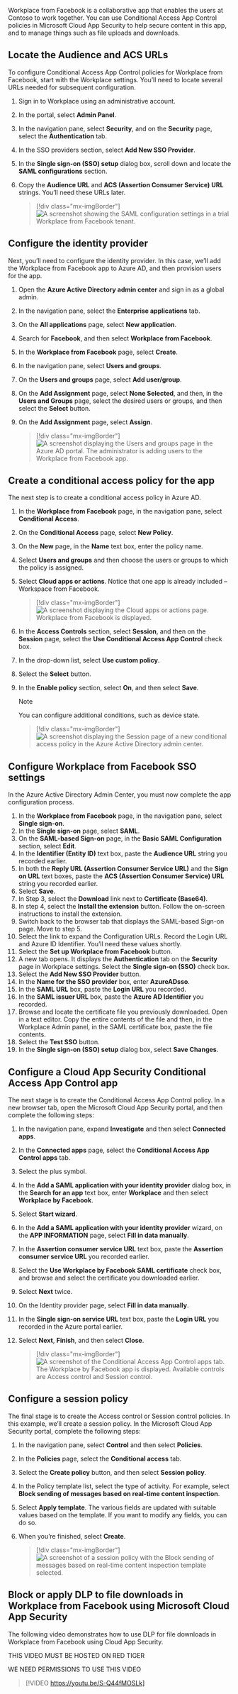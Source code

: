 Workplace from Facebook is a collaborative app that enables the users at Contoso to work together. You can use Conditional Access App Control policies in Microsoft Cloud App Security to help secure content in this app, and to manage things such as file uploads and downloads. 

## Locate the Audience and ACS URLs

To configure Conditional Access App Control policies for Workplace from Facebook, start with the Workplace settings. You’ll need to locate several URLs needed for subsequent configuration.  

1. Sign in to Workplace using an administrative account.
1. In the portal, select **Admin Panel**.
1. In the navigation pane, select **Security**, and on the **Security** page, select the **Authentication** tab. 
1. In the SSO providers section, select **Add New SSO Provider**.
1. In the **Single sign-on (SSO) setup** dialog box, scroll down and locate the **SAML configurations** section.
1. Copy the **Audience URL** and **ACS (Assertion Consumer Service) URL** strings. You’ll need these URLs later.

    > [!div class="mx-imgBorder"]
    > ![A screenshot showing the SAML configuration settings in a trial Workplace from Facebook tenant.](../media/saml-config.png)

## Configure the identity provider

Next, you’ll need to configure the identity provider. In this case, we’ll add the Workplace from Facebook app to Azure AD, and then provision users for the app.

1. Open the **Azure Active Directory admin center** and sign in as a global admin.
1. In the navigation pane, select the **Enterprise applications** tab.
1. On the **All applications** page, select **New application**. 
1. Search for **Facebook**, and then select **Workplace from Facebook**.
1. In the **Workplace from Facebook** page, select **Create**.
1. In the navigation pane, select **Users and groups**.
1. On the **Users and groups** page, select **Add user/group**. 
1. On the **Add Assignment** page, select **None Selected**, and then, in the **Users and Groups** page, select the desired users or groups, and then select the **Select** button.
1. On the **Add Assignment** page, select **Assign**.

    > [!div class="mx-imgBorder"]
    > ![A screenshot displaying the Users and groups page in the Azure AD portal. The administrator is adding users to the Workplace from Facebook app.](../media/users-groups.png)

## Create a conditional access policy for the app

The next step is to create a conditional access policy in Azure AD.

1. In the **Workplace from Facebook** page, in the navigation pane, select **Conditional Access**.
1. On the **Conditional Access** page, select **New Policy**.
1. On the **New** page, in the **Name** text box, enter the policy name.
1. Select **Users and groups** and then choose the users or groups to which the policy is assigned.
1. Select **Cloud apps or actions**. Notice that one app is already included – Workspace from Facebook.

    > [!div class="mx-imgBorder"]
    > ![A screenshot displaying the Cloud apps or actions page. Workplace from Facebook is displayed.](../media/cloud-app.png)

1. In the **Access Controls** section, select **Session**, and then on the **Session** page, select the **Use Conditional Access App Control** check box.
1. In the drop-down list, select **Use custom policy**. 
1. Select the **Select** button.
1. In the **Enable policy** section, select **On**, and then select **Save**.

    > [!NOTE]
    > You can configure additional conditions, such as device state. 

    > [!div class="mx-imgBorder"]
    > ![A screenshot displaying the Session page of a new conditional access policy in the Azure Active Directory admin center.](../media/session.png)

## Configure Workplace from Facebook SSO settings

In the Azure Active Directory Admin Center, you must now complete the app configuration process.

1. In the **Workplace from Facebook** page, in the navigation pane, select **Single sign-on**.
1. In the **Single sign-on** page, select **SAML**.
1. On the **SAML-based Sign-on** page, in the **Basic SAML Configuration** section, select **Edit**.
1. In the **Identifier (Entity ID)** text box, paste the **Audience URL** string you recorded earlier.
1. In both the **Reply URL (Assertion Consumer Service URL)** and the **Sign on URL** text boxes, paste the **ACS (Assertion Consumer Service) URL** string you recorded earlier.
1. Select **Save**.
1. In Step 3, select the **Download** link next to **Certificate (Base64)**.
1. In step 4, select the **Install the extension** button. Follow the on-screen instructions to install the extension.
1. Switch back to the browser tab that displays the SAML-based Sign-on page. Move to step 5.
1. Select the link to expand the Configuration URLs. Record the Login URL and Azure ID Identifier. You’ll need these values shortly.
1. Select the **Set up Workplace from Facebook** button.
1. A new tab opens. It displays the **Authentication** tab on the **Security** page in Workplace settings. Select the **Single sign-on (SSO)** check box.
1. Select the **Add New SSO Provider** button.
1. In the **Name for the SSO provider** box, enter **AzureADsso**.
1. In the **SAML URL** box, paste the **Login URL** you recorded.
1. In the **SAML issuer URL** box, paste the **Azure AD Identifier** you recorded.
1. Browse and locate the certificate file you previously downloaded. Open in a text editor. Copy the entire contents of the file and then, in the Workplace Admin panel, in the SAML certificate box, paste the file contents.
1. Select the **Test SSO** button.
1. In the **Single sign-on (SSO) setup** dialog box, select **Save Changes**.

## Configure a Cloud App Security Conditional Access App Control app

The next stage is to create the Conditional Access App Control policy. In a new browser tab, open the Microsoft Cloud App Security portal, and then complete the following steps:

1. In the navigation pane, expand **Investigate** and then select **Connected apps**.
1. In the **Connected apps** page, select the **Conditional Access App Control apps** tab.
1. Select the plus symbol.
1. In the **Add a SAML application with your identity provider** dialog box, in the **Search for an app** text box, enter **Workplace** and then select **Workplace by Facebook**.
1. Select **Start wizard**.
1. In the **Add a SAML application with your identity provider** wizard, on the **APP INFORMATION** page, select **Fill in data manually**.
1. In the **Assertion consumer service URL** text box, paste the **Assertion consumer service URL** you recorded earlier.
1. Select the **Use Workplace by Facebook SAML certificate** check box, and browse and select the certificate you downloaded earlier.
1. Select **Next** twice.
1. On the Identity provider page, select **Fill in data manually**.
1. In the **Single sign-on service URL** text box, paste the **Login URL** you recorded in the Azure portal earlier.
1. Select **Next**, **Finish**, and then select **Close**.

    > [!div class="mx-imgBorder"]
    > ![A screenshot of the Conditional Access App Control apps tab. The Workplace by Facebook app is displayed. Available controls are Access control and Session control.](../media/connected-app.png)

## Configure a session policy

The final stage is to create the Access control or Session control policies. In this example, we’ll create a session policy. In the Microsoft Cloud App Security portal, complete the following steps:

1. In the navigation pane, select **Control** and then select **Policies**.
1. In the **Policies** page, select the **Conditional access** tab.
1. Select the **Create policy** button, and then select **Session policy**.
1. In the Policy template list, select the type of activity. For example, select **Block sending of messages based on real-time content inspection**.
1. Select **Apply template**. The various fields are updated with suitable values based on the template. If you want to modify any fields, you can do so.
1. When you’re finished, select **Create**.

    > [!div class="mx-imgBorder"]
    > ![A screenshot of a session policy with the Block sending of messages based on real-time content inspection template selected.](../media/add-session-policy.png)

## Block or apply DLP to file downloads in Workplace from Facebook using Microsoft Cloud App Security

The following video demonstrates how to use DLP for file downloads in Workplace from Facebook using Cloud App Security.

THIS VIDEO MUST BE HOSTED ON RED TIGER

WE NEED PERMISSIONS TO USE THIS VIDEO

> [!VIDEO https://youtu.be/S-Q44fMOSLk]